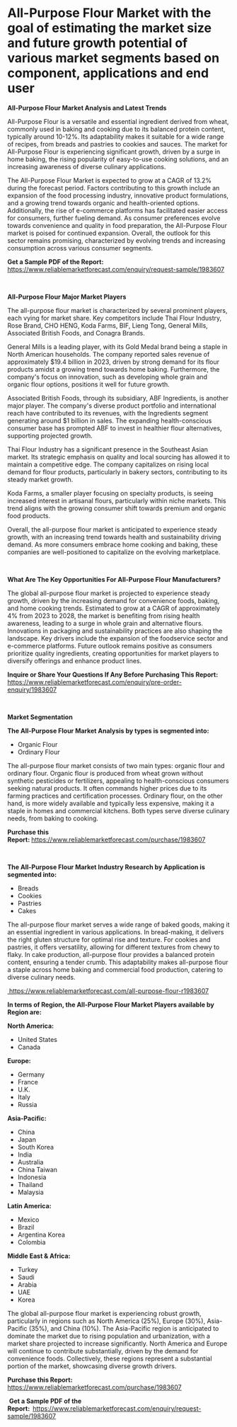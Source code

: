 <p><h1>All-Purpose Flour Market with the goal of estimating the market size and future growth potential of various market segments based on component, applications and end user</h1></p><p><strong>All-Purpose Flour Market Analysis and Latest Trends</strong></p>
<p><p>All-Purpose Flour is a versatile and essential ingredient derived from wheat, commonly used in baking and cooking due to its balanced protein content, typically around 10-12%. Its adaptability makes it suitable for a wide range of recipes, from breads and pastries to cookies and sauces. The market for All-Purpose Flour is experiencing significant growth, driven by a surge in home baking, the rising popularity of easy-to-use cooking solutions, and an increasing awareness of diverse culinary applications.</p><p>The All-Purpose Flour Market is expected to grow at a CAGR of 13.2% during the forecast period. Factors contributing to this growth include an expansion of the food processing industry, innovative product formulations, and a growing trend towards organic and health-oriented options. Additionally, the rise of e-commerce platforms has facilitated easier access for consumers, further fueling demand. As consumer preferences evolve towards convenience and quality in food preparation, the All-Purpose Flour market is poised for continued expansion. Overall, the outlook for this sector remains promising, characterized by evolving trends and increasing consumption across various consumer segments.</p></p>
<p><strong>Get a Sample PDF of the Report:&nbsp;</strong> <a href="https://www.reliablemarketforecast.com/enquiry/request-sample/1983607?utm_campaign=1080&utm_medium=2&utm_source=Github&utm_content=ia&utm_term=16042025&utm_id=all-purpose-flour">https://www.reliablemarketforecast.com/enquiry/request-sample/1983607</a></p>
<p>&nbsp;</p>
<p><strong>All-Purpose Flour Major Market Players</strong></p>
<p><p>The all-purpose flour market is characterized by several prominent players, each vying for market share. Key competitors include Thai Flour Industry, Rose Brand, CHO HENG, Koda Farms, BIF, Lieng Tong, General Mills, Associated British Foods, and Conagra Brands.</p><p>General Mills is a leading player, with its Gold Medal brand being a staple in North American households. The company reported sales revenue of approximately $19.4 billion in 2023, driven by strong demand for its flour products amidst a growing trend towards home baking. Furthermore, the company's focus on innovation, such as developing whole grain and organic flour options, positions it well for future growth.</p><p>Associated British Foods, through its subsidiary, ABF Ingredients, is another major player. The company's diverse product portfolio and international reach have contributed to its revenues, with the Ingredients segment generating around $1 billion in sales. The expanding health-conscious consumer base has prompted ABF to invest in healthier flour alternatives, supporting projected growth.</p><p>Thai Flour Industry has a significant presence in the Southeast Asian market. Its strategic emphasis on quality and local sourcing has allowed it to maintain a competitive edge. The company capitalizes on rising local demand for flour products, particularly in bakery sectors, contributing to its steady market growth.</p><p>Koda Farms, a smaller player focusing on specialty products, is seeing increased interest in artisanal flours, particularly within niche markets. This trend aligns with the growing consumer shift towards premium and organic food products.</p><p>Overall, the all-purpose flour market is anticipated to experience steady growth, with an increasing trend towards health and sustainability driving demand. As more consumers embrace home cooking and baking, these companies are well-positioned to capitalize on the evolving marketplace.</p></p>
<p>&nbsp;</p>
<p><strong>What Are The Key Opportunities For All-Purpose Flour Manufacturers?</strong></p>
<p><p>The global all-purpose flour market is projected to experience steady growth, driven by the increasing demand for convenience foods, baking, and home cooking trends. Estimated to grow at a CAGR of approximately 4% from 2023 to 2028, the market is benefiting from rising health awareness, leading to a surge in whole grain and alternative flours. Innovations in packaging and sustainability practices are also shaping the landscape. Key drivers include the expansion of the foodservice sector and e-commerce platforms. Future outlook remains positive as consumers prioritize quality ingredients, creating opportunities for market players to diversify offerings and enhance product lines.</p></p>
<p><strong>Inquire or Share Your Questions If Any Before Purchasing This Report:</strong> <a href="https://www.reliablemarketforecast.com/enquiry/pre-order-enquiry/1983607?utm_campaign=1080&utm_medium=2&utm_source=Github&utm_content=ia&utm_term=16042025&utm_id=all-purpose-flour">https://www.reliablemarketforecast.com/enquiry/pre-order-enquiry/1983607</a></p>
<p>&nbsp;</p>
<p><strong>Market Segmentation</strong></p>
<p><strong>The All-Purpose Flour Market Analysis by types is segmented into:</strong></p>
<p><ul><li>Organic Flour</li><li>Ordinary Flour</li></ul></p>
<p><p>The all-purpose flour market consists of two main types: organic flour and ordinary flour. Organic flour is produced from wheat grown without synthetic pesticides or fertilizers, appealing to health-conscious consumers seeking natural products. It often commands higher prices due to its farming practices and certification processes. Ordinary flour, on the other hand, is more widely available and typically less expensive, making it a staple in homes and commercial kitchens. Both types serve diverse culinary needs, from baking to cooking.</p></p>
<p><strong>Purchase this Report:&nbsp;</strong><a href="https://www.reliablemarketforecast.com/purchase/1983607?utm_campaign=1080&utm_medium=2&utm_source=Github&utm_content=ia&utm_term=16042025&utm_id=all-purpose-flour">https://www.reliablemarketforecast.com/purchase/1983607</a></p>
<p>&nbsp;</p>
<p><strong>The All-Purpose Flour Market Industry Research by Application is segmented into:</strong></p>
<p><ul><li>Breads</li><li>Cookies</li><li>Pastries</li><li>Cakes</li></ul></p>
<p><p>The all-purpose flour market serves a wide range of baked goods, making it an essential ingredient in various applications. In bread-making, it delivers the right gluten structure for optimal rise and texture. For cookies and pastries, it offers versatility, allowing for different textures from chewy to flaky. In cake production, all-purpose flour provides a balanced protein content, ensuring a tender crumb. This adaptability makes all-purpose flour a staple across home baking and commercial food production, catering to diverse culinary needs.</p></p>
<p><a href="https://www.reliablemarketforecast.com/all-purpose-flour-r1983607?utm_campaign=1080&utm_medium=2&utm_source=Github&utm_content=ia&utm_term=16042025&utm_id=all-purpose-flour">&nbsp;https://www.reliablemarketforecast.com/all-purpose-flour-r1983607</a></p>
<p><strong>In terms of Region, the All-Purpose Flour Market Players available by Region are:</strong></p>
<p>
    <p> <strong> North America: </strong>
        <ul>
            <li>United States</li>
            <li>Canada</li>
        </ul>
        </p> 
    <p> <strong> Europe: </strong>
        <ul>
            <li>Germany</li>
            <li>France</li>
            <li>U.K.</li>
            <li>Italy</li>
            <li>Russia</li>
        </ul>
        </p> 
    <p> <strong> Asia-Pacific: </strong>
        <ul>
            <li>China</li>
            <li>Japan</li>
            <li>South Korea</li>
            <li>India</li>
            <li>Australia</li>
            <li>China Taiwan</li>
            <li>Indonesia</li>
            <li>Thailand</li>
            <li>Malaysia</li>
        </ul>
        </p> 
    <p> <strong> Latin America: </strong>
        <ul>
            <li>Mexico</li>
            <li>Brazil</li>
            <li>Argentina Korea</li>
            <li>Colombia</li>
        </ul>
        </p> 
    <p> <strong> Middle East & Africa: </strong>
        <ul>
            <li>Turkey</li>
            <li>Saudi</li>
            <li>Arabia</li>
            <li>UAE</li>
            <li>Korea</li>
        </ul>
    </p>
    </p>
<p><p>The global all-purpose flour market is experiencing robust growth, particularly in regions such as North America (25%), Europe (30%), Asia-Pacific (35%), and China (10%). The Asia-Pacific region is anticipated to dominate the market due to rising population and urbanization, with a market share projected to increase significantly. North America and Europe will continue to contribute substantially, driven by the demand for convenience foods. Collectively, these regions represent a substantial portion of the market, showcasing diverse growth drivers.</p></p>
<p><strong>Purchase this Report: </strong><a href="https://www.reliablemarketforecast.com/purchase/1983607?utm_campaign=1080&utm_medium=2&utm_source=Github&utm_content=ia&utm_term=16042025&utm_id=all-purpose-flour">https://www.reliablemarketforecast.com/purchase/1983607</a></p>
<p>&nbsp;<strong>Get a Sample PDF of the Report:&nbsp;&nbsp;</strong><a href="https://www.reliablemarketforecast.com/enquiry/request-sample/1983607?utm_campaign=1080&utm_medium=2&utm_source=Github&utm_content=ia&utm_term=16042025&utm_id=all-purpose-flour">https://www.reliablemarketforecast.com/enquiry/request-sample/1983607</a></p>
<p><strong></strong></p>
<p><p></p><p></p><p></p></p>